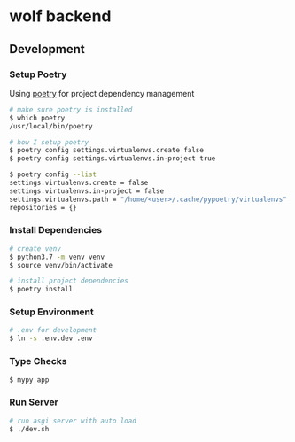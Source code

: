 # wolf backend


## Development

### Setup Poetry

Using [poetry](https://github.com/sdispater/poetry) for project dependency management

```bash
# make sure poetry is installed
$ which poetry
/usr/local/bin/poetry

# how I setup poetry
$ poetry config settings.virtualenvs.create false
$ poetry config settings.virtualenvs.in-project true 

$ poetry config --list                               
settings.virtualenvs.create = false
settings.virtualenvs.in-project = false
settings.virtualenvs.path = "/home/<user>/.cache/pypoetry/virtualenvs"
repositories = {}
```

### Install Dependencies

```bash
# create venv
$ python3.7 -m venv venv
$ source venv/bin/activate

# install project dependencies
$ poetry install
```

### Setup Environment

```bash
# .env for development
$ ln -s .env.dev .env
```

### Type Checks
```bash
$ mypy app
```

### Run Server

```bash
# run asgi server with auto load
$ ./dev.sh
```
